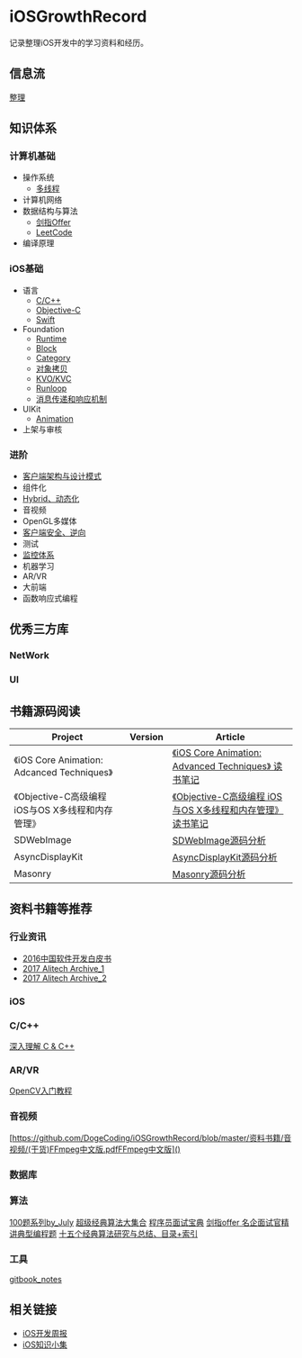 # iOSGrowthRecord
记录整理iOS开发中的学习资料和经历。

## 信息流
[整理](https://github.com/DogeCoding/iOSGrowthRecord/blob/master/信息流整理.md)

## 知识体系

### 计算机基础
- 操作系统
    - [多线程]()
- 计算机网络
- 数据结构与算法
    - [剑指Offer]()
    - [LeetCode]()
- 编译原理

### iOS基础
- 语言
    - [C/C++]()
    - [Objective-C]()
    - [Swift]()
- Foundation
    - [Runtime]()
    - [Block]()
    - [Category]()
    - [对象拷贝]()
    - [KVO/KVC]()
    - [Runloop]()
    - [消息传递和响应机制]()
- UIKit
    - [Animation]() 
- 上架与审核

### 进阶
- [客户端架构与设计模式]()
- 组件化
- [Hybrid、动态化](https://github.com/DogeCoding/iOSGrowthRecord/blob/master/进阶/Hybrid、动态化.md)
- 音视频
- OpenGL多媒体
- [客户端安全、逆向](https://github.com/DogeCoding/iOSGrowthRecord/blob/master/进阶/客户端安全、逆向.md)
- 测试
- [监控体系]()
- 机器学习
- AR/VR
- 大前端
- 函数响应式编程

## 优秀三方库
### NetWork

### UI
## 书籍源码阅读
| Project | Version | Article |
| --- | --- | --- |
| 《iOS Core Animation: Adcanced Techniques》 | | [《iOS Core Animation: Advanced Techniques》 读书笔记](https://github.com/DogeCoding/iOSGrowthRecord/blob/master/书籍源码阅读/《iOS%20Core%20Animation:%20Advanced%20Techniques》%20读书笔记.md) |
| 《Objective-C高级编程 iOS与OS X多线程和内存管理》 | | [《Objective-C高级编程 iOS与OS X多线程和内存管理》读书笔记]() |
| SDWebImage |  | [SDWebImage源码分析](https://github.com/DogeCoding/iOSGrowthRecord/blob/master/书籍源码阅读/SDWebImage%20源码分析.md) |
| AsyncDisplayKit |  | [AsyncDisplayKit源码分析](https://github.com/DogeCoding/iOSGrowthRecord/blob/master/书籍源码阅读/AsyncDisplayKit源码阅读笔记.md) |
| Masonry |  | [Masonry源码分析](https://github.com/DogeCoding/iOSGrowthRecord/blob/master/书籍源码阅读/Masonry%20源码分析.md) |

## 资料书籍等推荐
### 行业资讯
- [2016中国软件开发白皮书](https://github.com/DogeCoding/iOSGrowthRecord/blob/master/资料书籍/行业资讯/中国软件开发白皮书.pdf)
- [2017 Alitech Archive_1](https://github.com/DogeCoding/iOSGrowthRecord/blob/master/资料书籍/行业资讯/2017%20Alitech%20Archive_1.pdf)
- [2017 Alitech Archive_2](https://github.com/DogeCoding/iOSGrowthRecord/blob/master/资料书籍/行业资讯/2017%20Alitech%20Archive_2.pdf)
### iOS
### C/C++
[深入理解 C & C++](https://github.com/DogeCoding/iOSGrowthRecord/blob/master/资料书籍/C%2B%2B/深入理解%20C%20%26%20C%2B%2B_Olve%20Maudal%20%26%20Jon%20Jagger.pdf)
### AR/VR
[OpenCV入门教程](https://github.com/DogeCoding/iOSGrowthRecord/blob/master/资料书籍/AR:VR/OpenCV入门教程.pdf)
### 音视频
[https://github.com/DogeCoding/iOSGrowthRecord/blob/master/资料书籍/音视频/(干货)FFmpeg中文版.pdfFFmpeg中文版]()
### 数据库
### 算法
[100题系列by_July](https://github.com/DogeCoding/iOSGrowthRecord/blob/master/资料书籍/算法/100题系列by_July.pdf)
[超级经典算法大集合](https://github.com/DogeCoding/iOSGrowthRecord/blob/master/资料书籍/算法/超级经典算法大集合.pdf)
[程序员面试宝典](https://github.com/DogeCoding/iOSGrowthRecord/blob/master/资料书籍/算法/程序员面试宝典(pdf清晰版).pdf)
[剑指offer 名企面试官精讲典型编程题](https://github.com/DogeCoding/iOSGrowthRecord/blob/master/资料书籍/算法/剑指offer%20名企面试官精讲典型编程题.pdf)
[十五个经典算法研究与总结、目录+索引](https://github.com/DogeCoding/iOSGrowthRecord/blob/master/资料书籍/算法/十五个经典算法研究与总结、目录%2B索引)
### 工具
[gitbook_notes](https://github.com/DogeCoding/iOSGrowthRecord/blob/master/资料书籍/工具/gitbook_notes.pdf)

## 相关链接
- [iOS开发周报](https://github.com/SwiftOldDriver/iOS-Weekly)
- [iOS知识小集](https://github.com/southpeak/iOS-tech-set)




